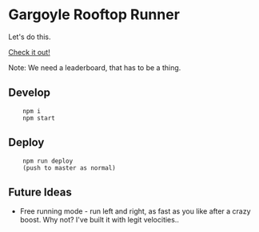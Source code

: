 # Gargoyle Rooftop Runner

Let's do this.

[Check it out!](https://entozoon.github.io/gargoyle-runner/)

Note: We need a leaderboard, that has to be a thing.

## Develop

		npm i
		npm start

## Deploy

		npm run deploy
		(push to master as normal)

## Future Ideas

* Free running mode - run left and right, as fast as you like after a crazy boost. Why not? I've built it with legit velocities..
